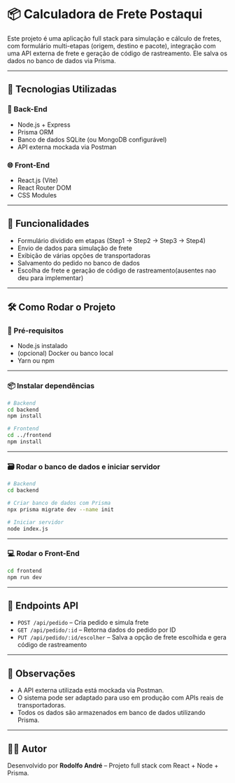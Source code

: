
# 📦 Calculadora de Frete Postaqui

Este projeto é uma aplicação full stack para simulação e cálculo de fretes, com formulário multi-etapas (origem, destino e pacote), integração com uma API externa de frete e geração de código de rastreamento. Ele salva os dados no banco de dados via Prisma.

---

## 🚀 Tecnologias Utilizadas

### 🔧 Back-End
- Node.js + Express
- Prisma ORM
- Banco de dados SQLite (ou MongoDB configurável)
- API externa mockada via Postman

### 🌐 Front-End
- React.js (Vite)
- React Router DOM
- CSS Modules

---

## 🧪 Funcionalidades

- Formulário dividido em etapas (Step1 → Step2 → Step3 → Step4)
- Envio de dados para simulação de frete
- Exibição de várias opções de transportadoras
- Salvamento do pedido no banco de dados
- Escolha de frete e geração de código de rastreamento(ausentes nao deu para implementar)

---

## 🛠️ Como Rodar o Projeto

### 🔌 Pré-requisitos

- Node.js instalado
- (opcional) Docker ou banco local
- Yarn ou npm

---

### 📦 Instalar dependências

```bash
# Backend
cd backend
npm install

# Frontend
cd ../frontend
npm install
```

---

### 🗃️ Rodar o banco de dados e iniciar servidor

```bash
# Backend
cd backend

# Criar banco de dados com Prisma
npx prisma migrate dev --name init

# Iniciar servidor
node index.js
```

---

### 💻 Rodar o Front-End

```bash
cd frontend
npm run dev
```

---

## 🔌 Endpoints API

- `POST /api/pedido` – Cria pedido e simula frete
- `GET /api/pedido/:id` – Retorna dados do pedido por ID
- `PUT /api/pedido/:id/escolher` – Salva a opção de frete escolhida e gera código de rastreamento

---

## 📝 Observações

- A API externa utilizada está mockada via Postman.
- O sistema pode ser adaptado para uso em produção com APIs reais de transportadoras.
- Todos os dados são armazenados em banco de dados utilizando Prisma.

---

## 👨‍💻 Autor

Desenvolvido por **Rodolfo André** – Projeto full stack com React + Node + Prisma.
